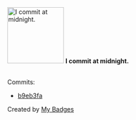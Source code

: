 <img src="https://github.com/my-badges/my-badges/blob/master/src/all-badges/time-of-commit/midnight-commits.png?raw=true" alt="I commit at midnight." title="I commit at midnight." width="128">
<strong>I commit at midnight.</strong>
<br><br>

Commits:

- <a href="https://github.com/adib-yg/web/commit/b9eb3fa9df1cf85016494abc9280eaac31c22dca">b9eb3fa</a>


Created by <a href="https://github.com/my-badges/my-badges">My Badges</a>